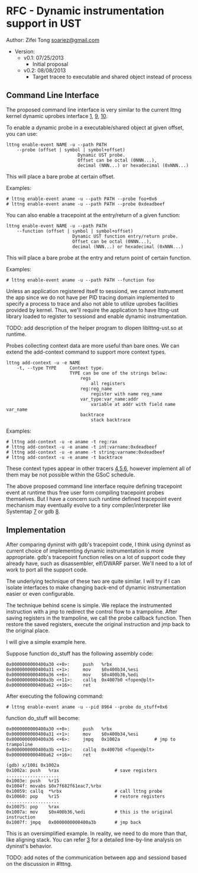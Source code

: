 RFC - Dynamic instrumentation support in UST
============================================

Author: Zifei Tong <soariez@gmail.com>

- Version:
    - v0.1: 07/25/2013
        - Initial proposal
    - v0.2: 08/08/2013
        - Target tracee to executable and shared object instead of process

Command Line Interface
----------------------

The proposed command line interface is very similar to the current lttng kernel
dynamic uprobes interface [1], [9], [10].

To enable a dynamic probe in a executable/shared object at given offset, you can use:

    lttng enable-event NAME -u --path PATH
        --probe (offset | symbol | symbol+offset)
                               Dynamic UST probe.
                               Offset can be octal (0NNN...),
                               decimal (NNN...) or hexadecimal (0xNNN...)

This will place a bare probe at certain offset.

Examples:

    # lttng enable-event aname -u --path PATH --probe foo+0x6
    # lttng enable-event aname -u --path PATH --probe 0xdeadbeef

You can also enable a tracepoint at the entry/return of a given function:

    lttng enable-event NAME -u --path PATH
        --function (offset | symbol | symbol+offset)
                             Dynamic UST function entry/return probe.
                             Offset can be octal (0NNN...),
                             decimal (NNN...) or hexadecimal (0xNNN...)

This will place a bare probe at the entry and return point of certain function.

Examples:

    # lttng enable-event aname -u --path PATH --function foo

Unless an application registered itself to sessiond, we cannot instrument the app since
we do not have per PID tracing domain implemented to specify a process to trace and also
not able to utilize uprobes facilities provided by kernel. Thus, we'll require the
application to have lttng-ust library loaded to register to sessiond and enable dynamic
instrumentation.

TODO: add description of the helper program to dlopen liblttng-ust.so at runtime.

Probes collecting context data are more useful than bare ones. We can extend
the add-context command to support more context types.

    lttng add-context -u -e NAME
        -t, --type TYPE     Context type.
                            TYPE can be one of the strings below:
                                regs
                                    all registers
                                reg:reg_name
                                    register with name reg_name
                                var_type:var_name:addr
                                    variable at addr with field name var_name
                                backtrace
                                    stack backtrace

Examples:

    # lttng add-context -u -e aname -t reg:rax
    # lttng add-context -u -e aname -t int:varname:0xdeadbeef
    # lttng add-context -u -e aname -t string:varname:0xdeadbeef
    # lttng add-context -u -e aname -t backtrace

These context types appear in other tracers [4],[5],[6], however implement all of
them may be not possible within the GSoC schedule.

The above proposed command line interface require defining tracepoint event at
runtime thus free user form compiling tracepoint probes themselves. But I have
a concern such runtime defined tracepoint event mechanism may eventually evolve
to a tiny compiler/interpreter like Systemtap [7] or gdb [8].


Implementation
--------------

After comparing dyninst with gdb's tracepoint code, I think using dyninst as
current choice of implementing dynamic instrumentation is more appropriate.
gdb's tracepoint function relies on a lot of support code they already have,
such as disassembler, elf/DWARF parser. We'll need to a lot of work to port all
the support code.

The underlying technique of these two are quite similar. I will try if I can
isolate interfaces to make changing back-end of dynamic instrumentation easier
or even configurable.

The technique behind scene is simple. We replace the instrumented instruction
with a jmp to redirect the control flow to a trampoline. After saving registers
in the trampoline, we call the probe callback function. Then restore the saved
registers, execute the original instruction and jmp back to the original place.

I will give a simple example here.

Suppose function do_stuff has the following assembly code:

    0x0000000000400a30 <+0>:     push   %rbx
    0x0000000000400a31 <+1>:     mov    $0x400b34,%esi
    0x0000000000400a36 <+6>:     mov    $0x400b36,%edi
    0x0000000000400a3b <+11>:    callq  0x4007b0 <fopen@plt>
    0x0000000000400a62 <+16>:    ret

After executing the following command:

    # lttng enable-event aname -u --pid 8964 --probe do_stuff+0x6

function do_stuff will become:

    0x0000000000400a30 <+0>:     push   %rbx
    0x0000000000400a31 <+1>:     mov    $0x400b34,%esi
    0x0000000000400a36 <+6>:     jmpq   0x1002a             # jmp to trampoline
    0x0000000000400a3b <+11>:    callq  0x4007b0 <fopen@plt>
    0x0000000000400a62 <+16>:    ret

    (gdb) x/100i 0x1002a
    0x1002a: push   %rax                     # save registers
    ....................
    0x1003e: push   %r15
    0x1004f: movabs $0x7f682f61eac7,%rbx
    0x10059: callq  *%rbx                    # call lttng probe
    0x10060: pop    %r15                     # restore registers
    ....................
    0x10075: pop    %rax
    0x1007a: mov    $0x400b36,%edi           # this is the original instruction
    0x1007f: jmpq   0x0000000000400a3b       # jmp back

This is an oversimplified example. In reality, we need to do more than that,
like aligning stack. You can refer [3] for a detailed line-by-line analysis
on dyninst's behavior.

TODO: add notes of the communication between app and sessiond based on the discussion in #lttng.

[1]: http://bugs.lttng.org/projects/lttng-tools/wiki
[2]: http://bugs.lttng.org/issues/15
[3]: https://github.com/5kg/lttng-gsoc/blob/master/notes/dyninst.md
[4]: http://sourceware.org/systemtap/SystemTap_Beginners_Guide/utargetvariable.html
[5]: http://sourceware.org/systemtap/SystemTap_Beginners_Guide/ustack.html
[6]: http://sourceware.org/gdb/onlinedocs/gdb/Tracepoint-Actions.html#Tracepoint-Actions
[7]: http://sourceware.org/systemtap/SystemTap_Beginners_Guide/understanding-how-systemtap-works.html#understanding-architecture-tools
[8]: http://sourceware.org/gdb/onlinedocs/gdb/Agent-Expressions.html
[9]: http://lists.lttng.org/pipermail/lttng-dev/2013-January/019413.html
[10]: http://lists.lttng.org/pipermail/lttng-dev/2013-January/019414.html

